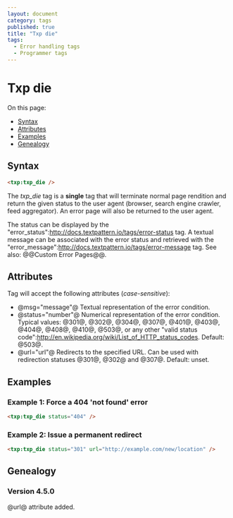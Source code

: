 ```yaml
---
layout: document
category: tags
published: true
title: "Txp die"
tags:
  - Error handling tags
  - Programmer tags
---
```


# Txp die

On this page:

* [Syntax](#user-content-syntax)
* [Attributes](#user-content-attributes)
* [Examples](#user-content-examples)
* [Genealogy](#user-content-genealogy)

## Syntax

```html
<txp:txp_die />
```

The *txp_die* tag is a __single__ tag that will terminate normal page rendition and return the given status to the user agent (browser, search engine crawler, feed aggregator). An error page will also be returned to the user agent.

The status can be displayed by the "error_status":http://docs.textpattern.io/tags/error-status tag. A textual message can be associated with the error status and retrieved with the "error_message":http://docs.textpattern.io/tags/error-message tag. See also: @@Custom Error Pages@@.

## Attributes

Tag will accept the following attributes (*case-sensitive*):

* @msg="message"@
Textual representation of the error condition.
* @status="number"@
Numerical representation of the error condition.
Typical values: @301@, @302@, @304@, @307@, @401@, @403@, @404@, @408@, @410@, @503@, or any other "valid status code":http://en.wikipedia.org/wiki/List_of_HTTP_status_codes.
Default: @503@.
* @url="url"@
Redirects to the specified URL. Can be used with redirection statuses @301@, @302@ and @307@.
Default: unset.

## Examples

### Example 1: Force a 404 'not found' error

```html
<txp:txp_die status="404" />
```

### Example 2: Issue a permanent redirect

```html
<txp:txp_die status="301" url="http://example.com/new/location" />
```

## Genealogy

### Version 4.5.0

@url@ attribute added.
